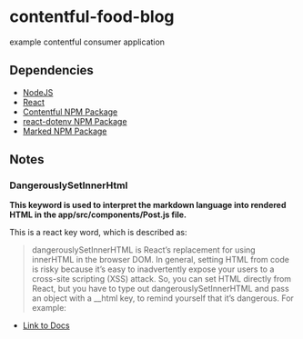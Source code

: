 # contentful-food-blog
 example contentful consumer application

## Dependencies
- [NodeJS](https://nodejs.org/en/download/)
- [React](https://create-react-app.dev/docs/getting-started/)
- [Contentful NPM Package](https://www.npmjs.com/package/contentful)
- [react-dotenv NPM Package](https://www.npmjs.com/package/react-dotenv)
- [Marked NPM Package](https://www.npmjs.com/package/marked)


## Notes

### DangerouslySetInnerHtml

**This keyword is used to interpret the markdown language into rendered HTML in the app/src/components/Post.js file.**  

This is a react key word, which is described as:  

> dangerouslySetInnerHTML is React’s replacement for using innerHTML in the browser DOM. In general, setting HTML from code is risky because it’s easy to inadvertently expose your users to a cross-site scripting (XSS) attack. So, you can set HTML directly from React, but you have to type out dangerouslySetInnerHTML and pass an object with a __html key, to remind yourself that it’s dangerous. For example:

- [Link to Docs](https://reactjs.org/docs/dom-elements.html#dangerouslysetinnerhtml)


